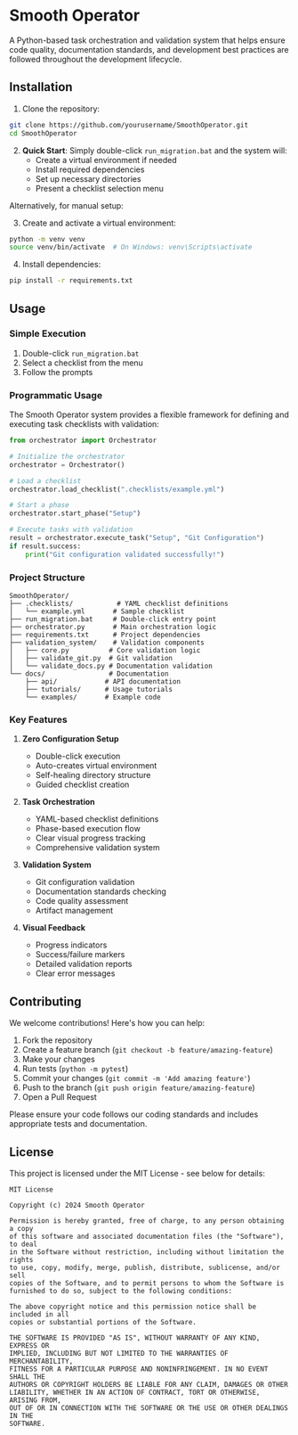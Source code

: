 # Smooth Operator

A Python-based task orchestration and validation system that helps ensure code quality, documentation standards, and development best practices are followed throughout the development lifecycle.

## Installation

1. Clone the repository:
```bash
git clone https://github.com/yourusername/SmoothOperator.git
cd SmoothOperator
```

2. **Quick Start**: Simply double-click `run_migration.bat` and the system will:
   - Create a virtual environment if needed
   - Install required dependencies
   - Set up necessary directories
   - Present a checklist selection menu

Alternatively, for manual setup:

3. Create and activate a virtual environment:
```bash
python -m venv venv
source venv/bin/activate  # On Windows: venv\Scripts\activate
```

4. Install dependencies:
```bash
pip install -r requirements.txt
```

## Usage

### Simple Execution
1. Double-click `run_migration.bat`
2. Select a checklist from the menu
3. Follow the prompts

### Programmatic Usage
The Smooth Operator system provides a flexible framework for defining and executing task checklists with validation:

```python
from orchestrator import Orchestrator

# Initialize the orchestrator
orchestrator = Orchestrator()

# Load a checklist
orchestrator.load_checklist(".checklists/example.yml")

# Start a phase
orchestrator.start_phase("Setup")

# Execute tasks with validation
result = orchestrator.execute_task("Setup", "Git Configuration")
if result.success:
    print("Git configuration validated successfully!")
```

### Project Structure
```
SmoothOperator/
├── .checklists/           # YAML checklist definitions
│   └── example.yml       # Sample checklist
├── run_migration.bat     # Double-click entry point
├── orchestrator.py       # Main orchestration logic
├── requirements.txt      # Project dependencies
├── validation_system/    # Validation components
│   ├── core.py          # Core validation logic
│   ├── validate_git.py  # Git validation
│   └── validate_docs.py # Documentation validation
└── docs/                # Documentation
    ├── api/            # API documentation
    ├── tutorials/      # Usage tutorials
    └── examples/       # Example code
```

### Key Features

1. **Zero Configuration Setup**
   - Double-click execution
   - Auto-creates virtual environment
   - Self-healing directory structure
   - Guided checklist creation

2. **Task Orchestration**
   - YAML-based checklist definitions
   - Phase-based execution flow
   - Clear visual progress tracking
   - Comprehensive validation system

3. **Validation System**
   - Git configuration validation
   - Documentation standards checking
   - Code quality assessment
   - Artifact management

4. **Visual Feedback**
   - Progress indicators
   - Success/failure markers
   - Detailed validation reports
   - Clear error messages

## Contributing

We welcome contributions! Here's how you can help:

1. Fork the repository
2. Create a feature branch (`git checkout -b feature/amazing-feature`)
3. Make your changes
4. Run tests (`python -m pytest`)
5. Commit your changes (`git commit -m 'Add amazing feature'`)
6. Push to the branch (`git push origin feature/amazing-feature`)
7. Open a Pull Request

Please ensure your code follows our coding standards and includes appropriate tests and documentation.

## License

This project is licensed under the MIT License - see below for details:

```
MIT License

Copyright (c) 2024 Smooth Operator

Permission is hereby granted, free of charge, to any person obtaining a copy
of this software and associated documentation files (the "Software"), to deal
in the Software without restriction, including without limitation the rights
to use, copy, modify, merge, publish, distribute, sublicense, and/or sell
copies of the Software, and to permit persons to whom the Software is
furnished to do so, subject to the following conditions:

The above copyright notice and this permission notice shall be included in all
copies or substantial portions of the Software.

THE SOFTWARE IS PROVIDED "AS IS", WITHOUT WARRANTY OF ANY KIND, EXPRESS OR
IMPLIED, INCLUDING BUT NOT LIMITED TO THE WARRANTIES OF MERCHANTABILITY,
FITNESS FOR A PARTICULAR PURPOSE AND NONINFRINGEMENT. IN NO EVENT SHALL THE
AUTHORS OR COPYRIGHT HOLDERS BE LIABLE FOR ANY CLAIM, DAMAGES OR OTHER
LIABILITY, WHETHER IN AN ACTION OF CONTRACT, TORT OR OTHERWISE, ARISING FROM,
OUT OF OR IN CONNECTION WITH THE SOFTWARE OR THE USE OR OTHER DEALINGS IN THE
SOFTWARE.
``` 
